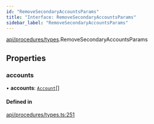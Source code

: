 ```yaml
---
id: "RemoveSecondaryAccountsParams"
title: "Interface: RemoveSecondaryAccountsParams"
sidebar_label: "RemoveSecondaryAccountsParams"
---
```


[api/procedures/types](../../../../../modules/API/Procedures/Types/Types.md).RemoveSecondaryAccountsParams

## Properties

### accounts

• **accounts**: [`Account`](../../../../../classes/API/Entities/Account/Account.md)[]

#### Defined in

[api/procedures/types.ts:251](https://github.com/PolymeshAssociation/polymesh-sdk/blob/91c2d2d8/src/api/procedures/types.ts#L251)
